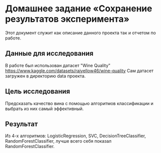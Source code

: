 # Домашнее задание «Сохранение результатов эксперимента»

Этот документ служит как описание данного проекта так и отчетом по работе.

## Данные для исследования
В работе был использован датасет "Wine Quality" https://www.kaggle.com/datasets/rajyellow46/wine-quality 
Сам датасет загружен в директорию data проекта.

## Цель исследования
Предсказать качество вина с помощью алгоритмов классификации и выбрать из них самый эффективный.

## Результат

Из 4-х алгоритмов: LogisticRegression, SVC, DecisionTreeClassifier, RandomForestClassifier, 
лучше всего себя показал RandomForestClassifier.







